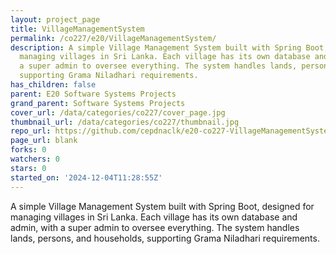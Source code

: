 ```yaml
---
layout: project_page
title: VillageManagementSystem
permalink: /co227/e20/VillageManagementSystem/
description: A simple Village Management System built with Spring Boot, designed for
  managing villages in Sri Lanka. Each village has its own database and admin, with
  a super admin to oversee everything. The system handles lands, persons, and households,
  supporting Grama Niladhari requirements.
has_children: false
parent: E20 Software Systems Projects
grand_parent: Software Systems Projects
cover_url: /data/categories/co227/cover_page.jpg
thumbnail_url: /data/categories/co227/thumbnail.jpg
repo_url: https://github.com/cepdnaclk/e20-co227-VillageManagementSystem
page_url: blank
forks: 0
watchers: 0
stars: 0
started_on: '2024-12-04T11:28:55Z'
---
```


A simple Village Management System built with Spring Boot, designed for managing villages in Sri Lanka. Each village has its own database and admin, with a super admin to oversee everything. The system handles lands, persons, and households, supporting Grama Niladhari requirements.